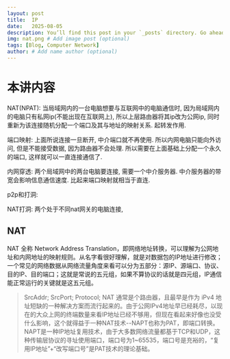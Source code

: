 ```yaml
---
layout: post
title:  IP
date:   2025-08-05
description: You’ll find this post in your `_posts` directory. Go ahead and edit it and re-build the site to see your changes. # Add post description (optional)
img: nat.png # Add image post (optional)
tags: [Blog, Computer Network]
author: # Add name author (optional)
---
```

# 本讲内容

NAT(NPAT): 当局域网内的一台电脑想要与互联网中的电脑通信时, 因为局域网内的电脑只有私网ip(不能出现在互联网上), 所以上层路由器将其ip改为公网ip, 同时重新为该连接随机分配一个端口及其与地址的映射关系. 起转发作用.

端口映射: 上面所说连接一旦断开, 中介端口就不再使用. 所以内网电脑只能向外访问, 但是不能接受数据, 因为路由器不会处理. 所以需要在上面基础上分配一个永久的端口, 这样就可以一直连接通信了.

内网穿透: 两个局域网中的两台电脑要连接, 需要一个中介服务器. 中介服务器的带宽会影响信息通信速度. 比起来端口映射就相当于直连.

p2p和打洞: 


NAT打洞: 两个处于不同nat网关的电脑连接, 


## NAT

NAT 全称 Network Address Translation，即网络地址转换，可以理解为公网地址和内网地址的映射规则。从名字看很好理解，就是对数据包的IP地址进行修改；
一个常见的网络数据从网络流量角度来看可以分为五部分：源IP、源端口、协议、目的IP、目的端口；这就是常说的五元组，如果不算协议的话就是四元组，IP通信能正常运行的关键就是这五元组。

> SrcAddr; SrcPort; Protocol; 
NAT 通常是个路由器，且最早是作为 iPv4 地址短缺的一种解决方案而流行起来的。由于公网IPv4地址早已经耗尽，以现在的大众上网的终端数量来看IP地址已经不够用，但现在看起来好像也没受什么影响，这个就得益于一种NAT技术--NAPT也称为PAT，即端口转换。NAPT是一种IP地址复用技术，由于大多数网络流量都基于TCP和UDP，这种传输层协议的寻址使用端口，端口号为1~65535，端口号是充裕的，“复用IP地址”+“改写端口号”是PAT技术的理论基础。